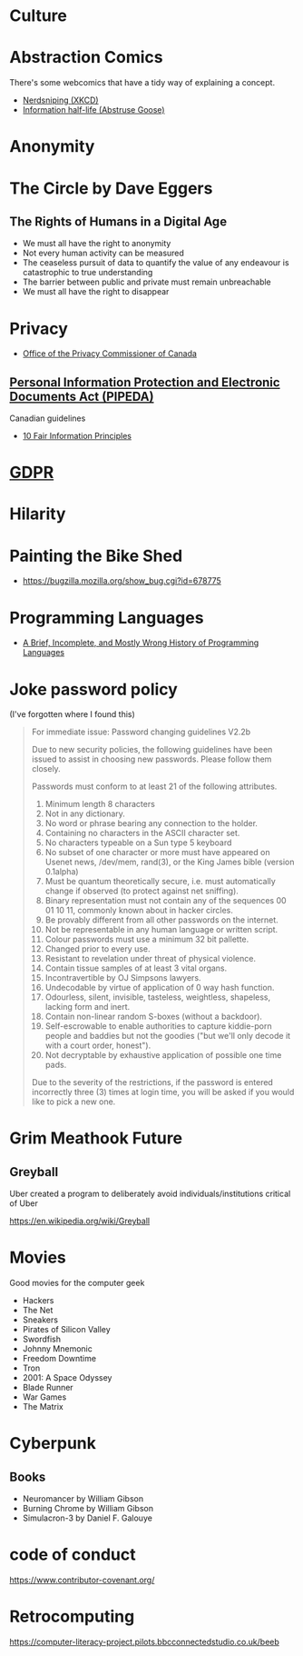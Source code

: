 
# Culture

# Abstraction Comics

There's some webcomics that have a tidy way of explaining a concept.

- [Nerdsniping (XKCD)](https://xkcd.com/356/)
- [Information half-life (Abstruse Goose)](https://abstrusegoose.com/531)


# Anonymity


# The Circle by Dave Eggers


## The Rights of Humans in a Digital Age

- We must all have the right to anonymity
- Not every human activity can be measured
- The ceaseless pursuit of data to quantify the value of any endeavour is catastrophic to true understanding
- The barrier between public and private must remain unbreachable
- We must all have the right to disappear


# Privacy

- [Office of the Privacy Commissioner of Canada](https://www.priv.gc.ca/en/)


## [Personal Information Protection and Electronic Documents Act (PIPEDA)](https://www.priv.gc.ca/en/privacy-topics/privacy-laws-in-canada/the-personal-information-protection-and-electronic-documents-act-pipeda/)

Canadian guidelines

- [10 Fair Information Principles](https://www.priv.gc.ca/en/privacy-topics/privacy-laws-in-canada/the-personal-information-protection-and-electronic-documents-act-pipeda/p_principle/)


# [GDPR](https://gdpr.eu/)


# Hilarity


# Painting the Bike Shed

- <https://bugzilla.mozilla.org/show_bug.cgi?id=678775>


# Programming Languages

- [A Brief, Incomplete, and Mostly Wrong History of Programming Languages](http://james-iry.blogspot.com/2009/05/brief-incomplete-and-mostly-wrong.html)


# Joke password policy

(I've forgotten where I found this)

> For immediate issue: Password changing guidelines V2.2b
> 
> Due to new security policies, the following guidelines have been issued to assist in choosing new passwords. Please follow them closely.
> 
> Passwords must conform to at least 21 of the following attributes.
> 
> 1. Minimum length 8 characters
> 2. Not in any dictionary.
> 3. No word or phrase bearing any connection to the holder.
> 4. Containing no characters in the ASCII character set.
> 5. No characters typeable on a Sun type 5 keyboard
> 6. No subset of one character or more must have appeared on Usenet news, /dev/mem, rand(3), or the King James bible (version 0.1alpha)
> 7. Must be quantum theoretically secure, i.e. must automatically change if observed (to protect against net sniffing).
> 8. Binary representation must not contain any of the sequences 00 01 10 11, commonly known about in hacker circles.
> 9. Be provably different from all other passwords on the internet.
> 10. Not be representable in any human language or written script.
> 11. Colour passwords must use a minimum 32 bit pallette.
> 12. Changed prior to every use.
> 13. Resistant to revelation under threat of physical violence.
> 14. Contain tissue samples of at least 3 vital organs.
> 15. Incontravertible by OJ Simpsons lawyers.
> 16. Undecodable by virtue of application of 0 way hash function.
> 17. Odourless, silent, invisible, tasteless, weightless, shapeless, lacking form and inert.
> 18. Contain non-linear random S-boxes (without a backdoor).
> 19. Self-escrowable to enable authorities to capture kiddie-porn people and baddies but not the goodies ("but we'll only decode it with a court order, honest").
> 20. Not decryptable by exhaustive application of possible one time pads.
> 
> Due to the severity of the restrictions, if the password is entered incorrectly three (3) times at login time, you will be asked if you would like to pick a new one.


# Grim Meathook Future


## Greyball

Uber created a program to deliberately avoid individuals/institutions critical of Uber

<https://en.wikipedia.org/wiki/Greyball>


# Movies

Good movies for the computer geek

- Hackers
- The Net
- Sneakers
- Pirates of Silicon Valley
- Swordfish
- Johnny Mnemonic
- Freedom Downtime
- Tron
- 2001: A Space Odyssey
- Blade Runner
- War Games
- The Matrix


# Cyberpunk


## Books

- Neuromancer by William Gibson
- Burning Chrome by William Gibson
- Simulacron-3 by Daniel F. Galouye


# code of conduct

<https://www.contributor-covenant.org/>


# Retrocomputing

<https://computer-literacy-project.pilots.bbcconnectedstudio.co.uk/beeb>
